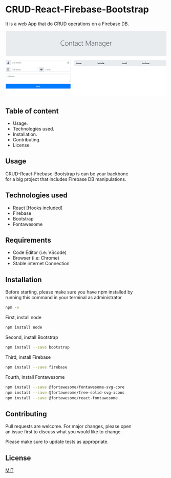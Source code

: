 # CRUD-React-Firebase-Bootstrap

It is a web App that do CRUD operations on a Firebase DB.

![](src/AppScreenshots/1.png)

## Table of content

- Usage.
- Technologies used.
- Installation.
- Contributing.
- License.

## Usage

CRUD-React-Firebase-Bootstrap is can be your backbone\
 for a big project that includes Firebase DB manipulations.

## Technologies used

- React [Hooks included]
- Firebase
- Bootstrap
- Fontawesome

## Requirements

- Code Editor (i.e: VScode)
- Browser (i.e: Chrome)
- Stable internet Connection

## Installation

Before starting, please make sure you have npm installed by\
 running this command in your terminal as administrator

```bash
npm -v
```

First, install node

```bash
npm install node
```

Second, install Bootstrap

```bash
npm install --save bootstrap
```

Third, install Firebase

```bash
npm install --save firebase
```

Fourth, install Fontawesome

```bash
npm install --save @fortawesome/fontawesome-svg-core
npm install --save @fortawesome/free-solid-svg-icons
npm install --save @fortawesome/react-fontawesome
```

## Contributing

Pull requests are welcome. For major changes, please open\
 an issue first to discuss what you would like to change.

Please make sure to update tests as appropriate.

## License

[MIT](https://choosealicense.com/licenses/mit/)

